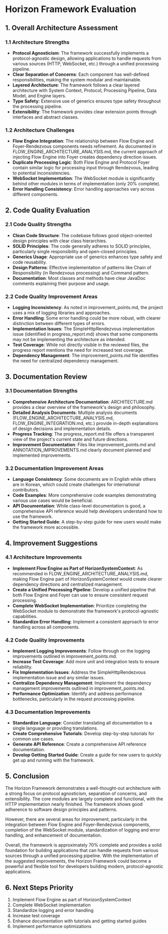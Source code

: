 # Horizon Framework Evaluation

## 1. Overall Architecture Assessment

### 1.1 Architecture Strengths

- **Protocol Agnosticism**: The framework successfully implements a protocol-agnostic design, allowing applications to handle requests from various sources (HTTP, WebSocket, etc.) through a unified processing pipeline.
- **Clear Separation of Concerns**: Each component has well-defined responsibilities, making the system modular and maintainable.
- **Layered Architecture**: The framework follows a clear layered architecture with System Context, Protocol, Processing Pipeline, Data Model, and Engine layers.
- **Type Safety**: Extensive use of generics ensures type safety throughout the processing pipeline.
- **Extensibility**: The framework provides clear extension points through interfaces and abstract classes.

### 1.2 Architecture Challenges

- **Flow Engine Integration**: The relationship between Flow Engine and Foyer-Rendezvous components needs refinement. As documented in FLOW_ENGINE_ARCHITECTURE_ANALYSIS.md, the current approach of injecting Flow Engine into Foyer creates dependency direction issues.
- **Duplicate Processing Logic**: Both Flow Engine and Protocol Foyer contain similar logic for processing input through Rendezvous, leading to potential inconsistencies.
- **WebSocket Implementation**: The WebSocket module is significantly behind other modules in terms of implementation (only 20% complete).
- **Error Handling Consistency**: Error handling approaches vary across different components.

## 2. Code Quality Evaluation

### 2.1 Code Quality Strengths

- **Clean Code Structure**: The codebase follows good object-oriented design principles with clear class hierarchies.
- **SOLID Principles**: The code generally adheres to SOLID principles, particularly single responsibility and open-closed principles.
- **Generics Usage**: Appropriate use of generics enhances type safety and code reusability.
- **Design Patterns**: Effective implementation of patterns like Chain of Responsibility (in Rendezvous processing) and Command pattern.
- **Documentation**: Most classes and methods have clear JavaDoc comments explaining their purpose and usage.

### 2.2 Code Quality Improvement Areas

- **Logging Inconsistency**: As noted in improvement_points.md, the project uses a mix of logging libraries and approaches.
- **Error Handling**: Some error handling could be more robust, with clearer distinction between different types of errors.
- **Implementation Issues**: The SimpleHttpRendezvous implementation issue (identified in progress_report.md) shows that some components may not be implementing the architecture as intended.
- **Test Coverage**: While not directly visible in the reviewed files, the progress report mentions the need for increased test coverage.
- **Dependency Management**: The improvement_points.md file identifies the need for centralized dependency management.

## 3. Documentation Review

### 3.1 Documentation Strengths

- **Comprehensive Architecture Documentation**: ARCHITECTURE.md provides a clear overview of the framework's design and philosophy.
- **Detailed Analysis Documents**: Multiple analysis documents (FLOW_ENGINE_ARCHITECTURE_ANALYSIS.md, FLOW_ENGINE_INTEGRATION.md, etc.) provide in-depth explanations of design decisions and implementation details.
- **Progress Tracking**: The progress_report.md file offers a transparent view of the project's current state and future directions.
- **Improvement Documentation**: Files like improvement_points.md and ANNOTATION_IMPROVEMENTS.md clearly document planned and implemented improvements.

### 3.2 Documentation Improvement Areas

- **Language Consistency**: Some documents are in English while others are in Korean, which could create challenges for international contributors.
- **Code Examples**: More comprehensive code examples demonstrating various use cases would be beneficial.
- **API Documentation**: While class-level documentation is good, a comprehensive API reference would help developers understand how to use the framework.
- **Getting Started Guide**: A step-by-step guide for new users would make the framework more accessible.

## 4. Improvement Suggestions

### 4.1 Architecture Improvements

- **Implement Flow Engine as Part of HorizonSystemContext**: As recommended in FLOW_ENGINE_ARCHITECTURE_ANALYSIS.md, making Flow Engine part of HorizonSystemContext would create clearer dependency directions and centralized management.
- **Create a Unified Processing Pipeline**: Develop a unified pipeline that both Flow Engine and Foyer can use to ensure consistent request processing.
- **Complete WebSocket Implementation**: Prioritize completing the WebSocket module to demonstrate the framework's protocol-agnostic capabilities.
- **Standardize Error Handling**: Implement a consistent approach to error handling across all components.

### 4.2 Code Quality Improvements

- **Implement Logging Improvements**: Follow through on the logging improvements outlined in improvement_points.md.
- **Increase Test Coverage**: Add more unit and integration tests to ensure reliability.
- **Fix Implementation Issues**: Address the SimpleHttpRendezvous implementation issue and any similar issues.
- **Centralize Dependency Management**: Implement the dependency management improvements outlined in improvement_points.md.
- **Performance Optimization**: Identify and address performance bottlenecks, particularly in the request processing pipeline.

### 4.3 Documentation Improvements

- **Standardize Language**: Consider translating all documentation to a single language or providing translations.
- **Create Comprehensive Tutorials**: Develop step-by-step tutorials for common use cases.
- **Generate API Reference**: Create a comprehensive API reference documentation.
- **Develop Getting Started Guide**: Create a guide for new users to quickly get up and running with the framework.

## 5. Conclusion

The Horizon Framework demonstrates a well-thought-out architecture with a strong focus on protocol agnosticism, separation of concerns, and extensibility. The core modules are largely complete and functional, with the HTTP implementation nearly finished. The framework shows good adherence to software design principles and patterns.

However, there are several areas for improvement, particularly in the integration between Flow Engine and Foyer-Rendezvous components, completion of the WebSocket module, standardization of logging and error handling, and enhancement of documentation.

Overall, the framework is approximately 70% complete and provides a solid foundation for building applications that can handle requests from various sources through a unified processing pipeline. With the implementation of the suggested improvements, the Horizon Framework could become a powerful and flexible tool for developers building modern, protocol-agnostic applications.

## 6. Next Steps Priority

1. Implement Flow Engine as part of HorizonSystemContext
2. Complete WebSocket implementation
3. Standardize logging and error handling
4. Increase test coverage
5. Enhance documentation with tutorials and getting started guides
6. Implement performance optimizations